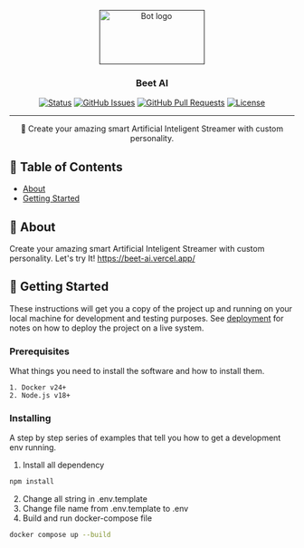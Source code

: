 <p align="center">
  <a href="" rel="noopener">
 <img width=186px height=96px src="https://imgur.com/Onu1XMd.png" alt="Bot logo"></a>
</p>

<h3 align="center">Beet AI</h3>

<div align="center">

[![Status](https://img.shields.io/badge/status-active-success.svg)]()
[![GitHub Issues](https://img.shields.io/github/issues/kylelobo/The-Documentation-Compendium.svg)](https://github.com/kylelobo/The-Documentation-Compendium/issues)
[![GitHub Pull Requests](https://img.shields.io/github/issues-pr/kylelobo/The-Documentation-Compendium.svg)](https://github.com/kylelobo/The-Documentation-Compendium/pulls)
[![License](https://img.shields.io/badge/license-MIT-blue.svg)](/LICENSE)

</div>

---

<p align="center"> 🤖 Create your amazing smart Artificial Inteligent
Streamer with custom personality.
    <br>
</p>

## 📝 Table of Contents

- [About](#about)
- [Getting Started](#getting_started)

## 🧐 About <a name = "about"></a>

Create your amazing smart Artificial Inteligent Streamer with custom personality.
Let's try It! https://beet-ai.vercel.app/

<!-- ## 🎥 Demo / Working <a name = "demo"></a>

![Working](https://media.giphy.com/media/20NLMBm0BkUOwNljwv/giphy.gif)

## 💭 How it works <a name = "working"></a>

Pertama Beet AI akan mengambil semua komentar yang ada pada livestreaming. Kemudian pengguna akan pilih komentar mana yang akan dijawab. Komentar yang dipilih akan dibuatkan jawabannya oleh AI dan user akan merevisi jawaban yang telah digenerate. Setelah itu AI akan membacakan hasil akhir dari jawabannya. Audio yang dihasilkan akan digunakan oleh Vtube Studio. Sehingga pergerakan avatar akan mengikuti suara yang telah digenerated.

<!-- ## 🎈 Usage <a name = "usage"></a>

To use the bot, type:

```
!dict word
```

The first part, i.e. "!dict" **is not** case sensitive.

The bot will then give you the Oxford Dictionary (or Urban Dictionary; if the word does not exist in the Oxford Dictionary) definition of the word as a comment reply. -->

<!-- ### Example:

> !dict what is love

**Definition:**

Baby, dont hurt me~
Dont hurt me~ no more.

**Example:**

Dude1: Bruh, what is love?
Dude2: Baby, dont hurt me, dont hurt me- no more!
Dude1: dafuq?

**Source:** https://www.urbandictionary.com/define.php?term=what%20is%20love

---

<sup>Beep boop. I am a bot. If there are any issues, contact my [Master](https://www.reddit.com/message/compose/?to=PositivePlayer1&subject=/u/Wordbook_Bot)</sup>

<sup>Want to make a similar reddit bot? Check out: [GitHub](https://github.com/kylelobo/Reddit-Bot)</sup> -->

## 🏁 Getting Started <a name = "getting_started"></a>

These instructions will get you a copy of the project up and running on your local machine for development and testing purposes. See [deployment](#deployment) for notes on how to deploy the project on a live system.

### Prerequisites

What things you need to install the software and how to install them.

```
1. Docker v24+
2. Node.js v18+
```

### Installing

A step by step series of examples that tell you how to get a development env running.

1. Install all dependency

```bash
npm install
```

2. Change all string in .env.template
3. Change file name from .env.template to .env
4. Build and run docker-compose file

```bash
docker compose up --build
```

<!-- End with an example of getting some data out of the system or using it for a little demo. -->

<!-- ## 🚀 Deploying your own bot <a name = "deployment"></a>

To see an example project on how to deploy your bot, please see my own configuration:

- **Heroku**: https://github.com/kylelobo/Reddit-Bot#deploying_the_bot -->

<!-- ## ⛏️ Built Using <a name = "built_using"></a>

- [PRAW](https://praw.readthedocs.io/en/latest/) - Python Reddit API Wrapper
- [Heroku](https://www.heroku.com/) - SaaS hosting platform -->

<!-- ## ✍️ Authors <a name = "authors"></a>

- [@bmsptra24](https://github.com/bmsptra24) - Full Stack Developer

See also the list of [contributors](https://github.com/bmsptra24/The-Documentation-Compendium/contributors) who participated in this project. -->

<!-- ## 🎉 Acknowledgements <a name = "acknowledgement"></a>

- Hat tip to anyone whose code was used
- Inspiration
- References -->
